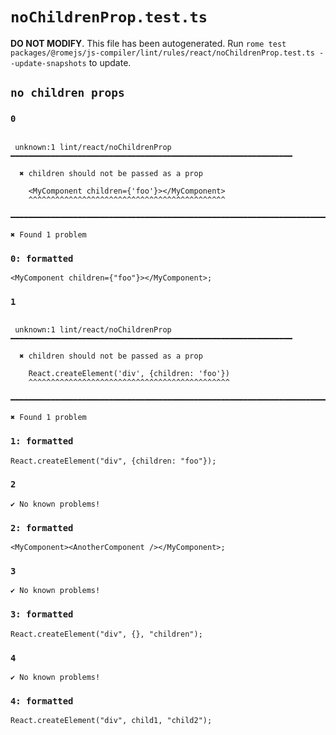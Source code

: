 # `noChildrenProp.test.ts`

**DO NOT MODIFY**. This file has been autogenerated. Run `rome test packages/@romejs/js-compiler/lint/rules/react/noChildrenProp.test.ts --update-snapshots` to update.

## `no children props`

### `0`

```

 unknown:1 lint/react/noChildrenProp ━━━━━━━━━━━━━━━━━━━━━━━━━━━━━━━━━━━━━━━━━━━━━━━━━━━━━━━━━━━━━━━

  ✖ children should not be passed as a prop

    <MyComponent children={'foo'}></MyComponent>
    ^^^^^^^^^^^^^^^^^^^^^^^^^^^^^^^^^^^^^^^^^^^^

━━━━━━━━━━━━━━━━━━━━━━━━━━━━━━━━━━━━━━━━━━━━━━━━━━━━━━━━━━━━━━━━━━━━━━━━━━━━━━━━━━━━━━━━━━━━━━━━━━━━

✖ Found 1 problem

```

### `0: formatted`

```
<MyComponent children={"foo"}></MyComponent>;

```

### `1`

```

 unknown:1 lint/react/noChildrenProp ━━━━━━━━━━━━━━━━━━━━━━━━━━━━━━━━━━━━━━━━━━━━━━━━━━━━━━━━━━━━━━━

  ✖ children should not be passed as a prop

    React.createElement('div', {children: 'foo'})
    ^^^^^^^^^^^^^^^^^^^^^^^^^^^^^^^^^^^^^^^^^^^^^

━━━━━━━━━━━━━━━━━━━━━━━━━━━━━━━━━━━━━━━━━━━━━━━━━━━━━━━━━━━━━━━━━━━━━━━━━━━━━━━━━━━━━━━━━━━━━━━━━━━━

✖ Found 1 problem

```

### `1: formatted`

```
React.createElement("div", {children: "foo"});

```

### `2`

```
✔ No known problems!

```

### `2: formatted`

```
<MyComponent><AnotherComponent /></MyComponent>;

```

### `3`

```
✔ No known problems!

```

### `3: formatted`

```
React.createElement("div", {}, "children");

```

### `4`

```
✔ No known problems!

```

### `4: formatted`

```
React.createElement("div", child1, "child2");

```
